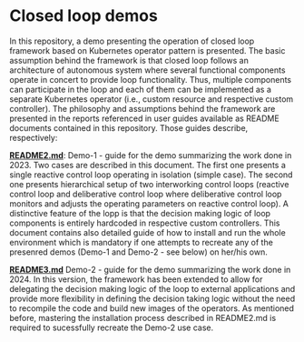 # Closed loop demos
In this repository, a demo presenting the operation of closed loop framework based on Kubernetes operator pattern is presented. The basic assumption behind the framework is that closed loop follows an architecture of autonomous system where several functional components operate in concert to provide loop functionality. Thus, multiple components can participate in the loop and each of them can be implemented as a separate Kubernetes operator (i.e., custom resource and respective custom controller). The philosophy and assumptions behind the framework are presented in the reports referenced in user guides available as README documents contained in this repository. Those guides describe, respectively:

**[README2.md](https://gitlab.com/adenisiewicz/closedloop/-/blob/cl_demo/README2.md?ref_type=heads)**: Demo-1 - guide for the demo summarizing the work done in 2023. Two cases are described in this document. The first one presents a single reactive control loop operating in isolation (simple case). The second one presents hierarchical setup of two interworking control loops (reactive control loop and deliberative control loop where deliberative control loop monitors and adjusts the operating parameters on reactive control loop). A distinctive feature of the lopp is that the decision making logic of loop components is entirely hardcoded in respective custom controllers. This document contains also detailed guide of how to install and run the whole environment which is mandatory if one attempts to recreate any of the presenred demos (Demo-1 and Demo-2 - see below) on her/his own.

**[README3.md](https://gitlab.com/adenisiewicz/closedloop/-/blob/cl_demo/README3.md?ref_type=heads)** Demo-2 - guide for the demo summarizing the work done in 2024. In this version, the framework has been extended to allow for delegating the decision making logic of the loop to external applications and provide more flexibility in defining the decision taking logic without the need to recompile the code and build new images of the operators. As mentioned before, mastering the installation process described in README2.md is required to sucessfully recreate the Demo-2 use case.
